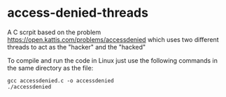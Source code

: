 # access-denied-threads
A C scrpit based on the problem https://open.kattis.com/problems/accessdenied which uses two different threads to act as the "hacker" and the "hacked"

To compile and run the code in Linux just use the following commands in the same directory as the file: 
```
gcc accessdenied.c -o accessdenied
./accessdenied
```
